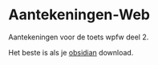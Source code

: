 # Aantekeningen-Web
Aantekeningen voor de toets wpfw deel 2.

Het beste is als je [obsidian](https://obsidian.md/) download.